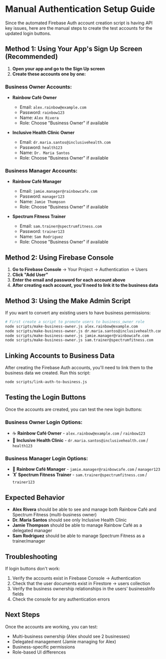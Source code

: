 # Manual Authentication Setup Guide

Since the automated Firebase Auth account creation script is having API key issues, here are the manual steps to create the test accounts for the updated login buttons.

## Method 1: Using Your App's Sign Up Screen (Recommended)

1. **Open your app and go to the Sign Up screen**
2. **Create these accounts one by one:**

### Business Owner Accounts:
- **Rainbow Café Owner**
  - Email: `alex.rainbow@example.com`
  - Password: `rainbow123`
  - Name: `Alex Rivera`
  - Role: Choose "Business Owner" if available

- **Inclusive Health Clinic Owner**
  - Email: `dr.maria.santos@inclusivehealth.com`
  - Password: `health123`
  - Name: `Dr. Maria Santos`
  - Role: Choose "Business Owner" if available

### Business Manager Accounts:
- **Rainbow Café Manager**
  - Email: `jamie.manager@rainbowcafe.com`
  - Password: `manager123`
  - Name: `Jamie Thompson`
  - Role: Choose "Business Owner" if available

- **Spectrum Fitness Trainer**
  - Email: `sam.trainer@spectrumfitness.com`
  - Password: `trainer123`
  - Name: `Sam Rodriguez`
  - Role: Choose "Business Owner" if available

## Method 2: Using Firebase Console

1. **Go to Firebase Console** → Your Project → Authentication → Users
2. **Click "Add User"**
3. **Enter the email and password for each account above**
4. **After creating each account, you'll need to link it to the business data**

## Method 3: Using the Make Admin Script

If you want to convert any existing users to have business permissions:

```bash
# First create a script to promote users to business_owner role
node scripts/make-business-owner.js alex.rainbow@example.com
node scripts/make-business-owner.js dr.maria.santos@inclusivehealth.com
node scripts/make-business-owner.js jamie.manager@rainbowcafe.com
node scripts/make-business-owner.js sam.trainer@spectrumfitness.com
```

## Linking Accounts to Business Data

After creating the Firebase Auth accounts, you'll need to link them to the business data we created. Run this script:

```bash
node scripts/link-auth-to-business.js
```

## Testing the Login Buttons

Once the accounts are created, you can test the new login buttons:

### Business Owner Login Options:
- ☕ **Rainbow Café Owner** - `alex.rainbow@example.com` / `rainbow123`
- 🏥 **Inclusive Health Clinic** - `dr.maria.santos@inclusivehealth.com` / `health123`

### Business Manager Login Options:
- 👔 **Rainbow Café Manager** - `jamie.manager@rainbowcafe.com` / `manager123`
- 🏋️ **Spectrum Fitness Trainer** - `sam.trainer@spectrumfitness.com` / `trainer123`

## Expected Behavior

- **Alex Rivera** should be able to see and manage both Rainbow Café and Spectrum Fitness (multi-business owner)
- **Dr. Maria Santos** should see only Inclusive Health Clinic
- **Jamie Thompson** should be able to manage Rainbow Café as a delegated manager
- **Sam Rodriguez** should be able to manage Spectrum Fitness as a trainer/manager

## Troubleshooting

If login buttons don't work:
1. Verify the accounts exist in Firebase Console → Authentication
2. Check that the user documents exist in Firestore → users collection
3. Verify the business ownership relationships in the users' businessInfo fields
4. Check the console for any authentication errors

## Next Steps

Once the accounts are working, you can test:
- Multi-business ownership (Alex should see 2 businesses)
- Delegated management (Jamie managing for Alex)
- Business-specific permissions
- Role-based UI differences
